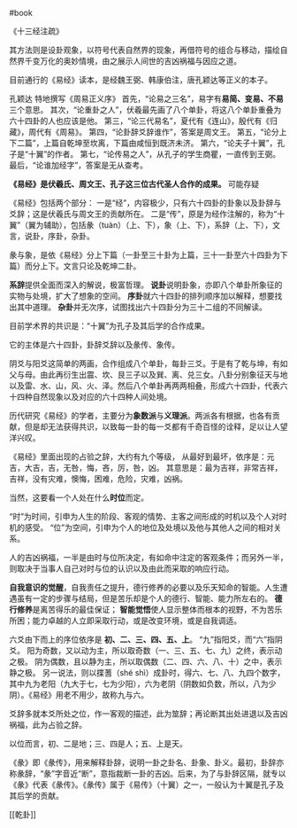 #book 

《十三经注疏》

其方法则是设卦观象，以符号代表自然界的现象，再借符号的组合与移动，描绘自然界千变万化的奥妙情境，由之展示人间世的吉凶祸福与因应之道。

目前通行的《易经》读本，是经魏王弼、韩康伯注，唐孔颖达等正义的本子。

孔颖达 特地撰写《周易正义序》
首先，“论易之三名”，易字有**易简、变易、不易**三个意思。
其次，“论重卦之人”，伏羲最先画了八个单卦，将这八个单卦重叠为六十四卦的人也应该是他。
第三，“论三代易名”，夏代有《连山》，殷代有《归藏》，周代有《周易》。
第四，“论卦辞爻辞谁作”，答案是周文王。
第五，“论分上下二篇”，上篇自乾坤至坎离，下篇由咸恒到既济未济。
第六，“论夫子十翼”，孔子是“十翼”的作者。
第七，“论传易之人”，从孔子的学生商瞿，一直传到王弼。
最后，“论谁加经字”，答案是无从查考。


**《易经》是伏羲氏、周文王、孔子这三位古代圣人合作的成果。**  可能存疑

《易经》包括两个部分：
一是“经”，内容极少，只有六十四卦的卦象以及卦辞与爻辞；这是伏羲氏与周文王的贡献所在。
二是“传”，原是为经作注解的，称为“十翼”（翼为辅助），包括彖（tuàn）（上、下），象（上、下），系辞（上、下），文言，说卦，序卦，杂卦。

彖与象，是依《易经》分上下篇（一卦至三十卦为上篇，三十一卦至六十四卦为下篇）而分上下。文言只论及乾坤二卦。

**系辞**提供全面而深入的解说，极富哲理。
**说卦**说明卦象，亦即八个单卦所象征的实物与处境，扩大了想象的空间。
**序卦**就六十四卦的排列顺序加以解释，想要找出其中道理。
**杂卦**并无次序，试图找出六十四卦分为三十二组的不同解读。

目前学术界的共识是：“十翼”为孔子及其后学的合作成果。

它的主体是六十四卦，卦辞爻辞以及彖传、象传。

阴爻与阳爻这简单的两画，合作组成八个单卦，每卦三爻。于是有了乾与坤，有如父与母。由此再衍生出震、坎、艮三子以及巽、离、兑三女。八卦分别象征天与地以及雷、水、山，风、火、泽。然后八个单卦再两两相叠，形成六十四卦，代表六十四种自然现象以及对应的六十四种人间处境。


历代研究《易经》的学者，主要分为**象数派**与**义理派**。两派各有根据，也各有贡献，但是却无法获得共识，以致每一卦的每一爻都有千奇百怪的诠释，足以让人望洋兴叹。

《易经》里面出现的占验之辞，大约有九个等级，
从最好到最坏，依序是：元吉，大吉，吉，无咎，悔，吝，厉，咎，凶。
其意思是：最为吉祥，非常吉祥，吉祥，没有灾难，懊悔，困难，危险，灾难，凶祸。

当然，这要看一个人处在什么**时位**而定。

“时”为时间，引申为人生的阶段、客观的情势、主客之间形成的时机以及个人对时机的感受。
“位”为空间，引申为个人的地位及处境以及他与其他人之间的相对关系。

人的吉凶祸福，一半是由时与位所决定，有如命中注定的客观条件；而另外一半，则取决于当事人自己对时与位的认识以及由此而采取的响应行动。

**自我意识的觉醒**，自我责任之提升，德行修养的必要以及乐天知命的智能。人生遭遇虽有一定的步骤与结局，但是苦乐却是个人的德行、智能、能力所左右的。
**德行修养**是离苦得乐的最佳保证；
**智能觉悟**使人显示整体而根本的视野，不为苦乐所困；能力卓越的人立即采取行动，或是改变环境，或是自我调适。

六爻由下而上的序位依序是 **初、二、三、四、五、上**。
“九”指阳爻，而“六”指阴爻。
阳为奇数，又以动为主，所以取奇数（一、三、五、七、九）之终，表示动之极。
阴为偶数，且以静为主，所以取偶数（二、四、六、八、十）之中，表示静之极。
另一说法，则以揲蓍（shé shì）成卦时，得六、七、八、九四个数字，
其中九为老阳（九大于七，七为少阳），六为老阴（阴数如负数，所以，八为少阴）。《易经》用老不用少，故称九与六。


爻辞多就本爻所处之位，作一客观的描述，此为筮辞；再论断其出处进退以及吉凶祸福，此为占验之辞。

以位而言，初、二是地；三、四是人；五、上是天。


《彖》即《彖传》，用来解释卦辞，说明一卦之卦名、卦象、卦义。最初，卦辞亦称彖辞，“彖”字音近“断”，意指裁断一卦的吉凶。后来，为了与卦辞区隔，就专以《彖》代表《彖传》。《彖传》属于《易传》（十翼）之一，一般认为十翼是孔子及其后学的贡献。


[[乾卦]]

















